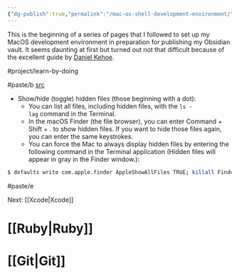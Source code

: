 ```yaml
---
{"dg-publish":true,"permalink":"/mac-os-shell-development-environment/","tags":["#project/learn-by-doing","#paste/b","#paste/e"],"noteIcon":"2"}
---
```


This is the beginning of a series of pages that I followed to set up my MacOS development environment in preparation for publishing my Obsidian vault. It seems daunting at first but turned out not that difficult because of the excellent guide by  [Daniel Kehoe](https://twitter.com/yaxdotcom).

#project/learn-by-doing 

#paste/b 
[src](https://mac.install.guide/ruby/1.html)
- Show/hide (toggle) hidden files (those beginning with a dot):
	- You can list all files, including hidden files, with the `ls -lag` command in the Terminal.
	- In the macOS Finder (the file browser), you can enter Command + Shift + . to show hidden files. If you want to hide those files again, you can enter the same keystrokes.
	- You can force the Mac to always display hidden files by entering the following command in the Terminal application (Hidden files will appear in gray in the Finder window.):
```bash
$ defaults write com.apple.finder AppleShowAllFiles TRUE; killall Finder
```

#paste/e 

Next: [[Xcode\|Xcode]]

# [[Ruby\|Ruby]]
# [[Git\|Git]]

